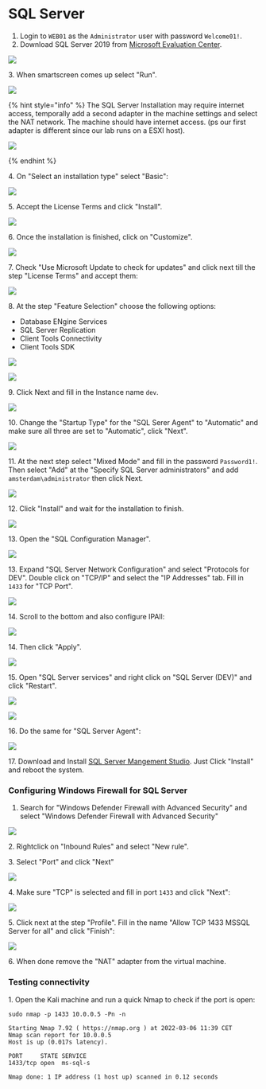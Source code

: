 # SQL Server

1. Login to `WEB01` as the `Administrator` user with password `Welcome01!`.
2. Download SQL Server 2019 from [Microsoft Evaluation Center](https://www.microsoft.com/en-us/evalcenter/evaluate-sql-server-2019).

![](<../../../.gitbook/assets/image (9) (1) (1) (1) (1) (1) (1) (1) (1).png>)

3\. When smartscreen comes up select "Run".

![](<../../../.gitbook/assets/image (64) (1) (1) (1) (1) (1) (1) (1) (1) (1).png>)

{% hint style="info" %}
The SQL Server Installation may require internet access, temporally add a second adapter in the machine settings and select the NAT network. The machine should have internet access. (ps our first adapter is different since our lab runs on a ESXI host).

![](<../../../.gitbook/assets/image (60) (1) (1) (1) (1) (1) (1) (1).png>)


{% endhint %}

4\. On "Select an installation type" select "Basic":

![](<../../../.gitbook/assets/image (29) (1) (1) (1) (1) (1) (1).png>)

5\. Accept the License Terms and click "Install".

![](<../../../.gitbook/assets/image (31) (1) (1) (1) (1) (1) (1) (1).png>)

6\. Once the installation is finished, click on "Customize".

![](<../../../.gitbook/assets/image (21) (1) (1) (1).png>)

7\. Check "Use Microsoft Update to check for updates" and click next till the step "License Terms" and accept them:

![](<../../../.gitbook/assets/image (22) (1) (1) (1).png>)

8\. At the step "Feature Selection" choose the following options:

* Database ENgine Services
* SQL Server Replication
* Client Tools Connectivity
* Client Tools SDK

![](<../../../.gitbook/assets/image (51) (1) (1) (1) (1) (1) (1).png>)

![](<../../../.gitbook/assets/image (26) (1) (1) (1).png>)

9\. Click Next and fill in the Instance name `dev`.

![](<../../../.gitbook/assets/image (43) (1) (1) (1) (1).png>)

10\. Change the "Startup Type" for the "SQL Serer Agent" to "Automatic" and make sure all three are set to "Automatic", click "Next".

![](<../../../.gitbook/assets/image (30) (1) (1) (1).png>)

11\. At the next step select "Mixed Mode" and fill in the password `Password1!`. Then select "Add" at the "Specify SQL Server administrators" and add `amsterdam\administrator` then click Next.

![](<../../../.gitbook/assets/image (4) (1) (1) (1) (1).png>)

12\. Click "Install" and wait for the installation to finish.

![](<../../../.gitbook/assets/image (42) (1) (1) (1) (1).png>)

13\. Open the "SQL Configuration Manager".

![](<../../../.gitbook/assets/image (9) (1) (1) (1) (1) (1) (1) (1).png>)

13\. Expand "SQL Server Network Configuration" and select "Protocols for DEV". Double click on "TCP/IP" and select the "IP Addresses" tab. Fill in `1433` for "TCP Port".

![](<../../../.gitbook/assets/image (29) (1) (1) (1) (1) (1).png>)

14\. Scroll to the bottom and also configure IPAll:

![](<../../../.gitbook/assets/image (51) (1) (1) (1) (1) (1).png>)

14\. Then click "Apply".

![](<../../../.gitbook/assets/image (36) (1) (1) (1) (1).png>)

15\. Open "SQL Server services" and right click on "SQL Server (DEV)" and click "Restart".

![](<../../../.gitbook/assets/image (47) (1) (1) (1) (1) (1).png>)

![](<../../../.gitbook/assets/image (52) (1) (1) (1) (1) (1) (1) (1).png>)

16\. Do the same for "SQL Server Agent":

![](<../../../.gitbook/assets/image (46) (1) (1) (1) (1) (1) (1).png>)

17\. Download and Install [SQL Server Mangement Studio](https://docs.microsoft.com/en-us/sql/ssms/download-sql-server-management-studio-ssms?redirectedfrom=MSDN\&view=sql-server-ver15). Just Click "Install" and reboot the system.



### Configuring Windows Firewall for SQL Server

1. Search for "Windows Defender Firewall with Advanced Security" and select "Windows Defender Firewall with Advanced Security"

![](<../../../.gitbook/assets/image (62) (1) (1) (1) (1) (1) (1) (1) (1) (1).png>)

2\. Rightclick on "Inbound Rules" and select "New rule".

3\. Select "Port" and click "Next"

![](<../../../.gitbook/assets/image (31) (1) (1) (1) (1) (1) (1).png>)

4\. Make sure "TCP" is selected and fill in port `1433` and click "Next":

![](<../../../.gitbook/assets/image (58) (1) (1) (1) (1) (1).png>)

5\. Click next at the step "Profile". Fill in the name "Allow TCP 1433 MSSQL Server for all" and click "Finish":

![](<../../../.gitbook/assets/image (32) (1) (1) (1) (1) (1) (1) (1) (1).png>)

6\. When done remove the "NAT" adapter from the virtual machine.

### Testing connectivity

1\. Open the Kali machine and run a quick Nmap to check if the port is open:

```
sudo nmap -p 1433 10.0.0.5 -Pn -n

Starting Nmap 7.92 ( https://nmap.org ) at 2022-03-06 11:39 CET
Nmap scan report for 10.0.0.5
Host is up (0.017s latency).

PORT     STATE SERVICE
1433/tcp open  ms-sql-s

Nmap done: 1 IP address (1 host up) scanned in 0.12 seconds
```





